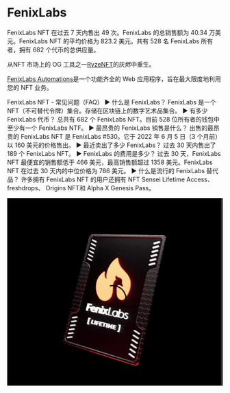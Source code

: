 # FenixLabs

FenixLabs NFT 在过去 7 天内售出 49 次。FenixLabs 的总销售额为 40.34 万美元。FenixLabs NFT 的平均价格为 823.2 美元。共有 528 名 FenixLabs 所有者，拥有 682 个代币的总供应量。

从NFT 市场上的 OG 工具之一[RyzeNFT](https://opensea.io/collection/ryzenlabs)的灰烬中重生。

[FenixLabs Automations](https://automations.fenixlabs.io/)是一个功能齐全的 Web 应用程序，旨在最大限度地利用您的 NFT 业务。

FenixLabs NFT - 常见问题（FAQ）
▶ 什么是 FenixLabs？
FenixLabs 是一个 NFT（不可替代令牌）集合。存储在区块链上的数字艺术品集合。
▶ 有多少 FenixLabs 代币？
总共有 682 个 FenixLabs NFT。目前 528 位所有者的钱包中至少有一个 FenixLabs NTF。
▶ 最昂贵的 FenixLabs 销售是什么？
出售的最昂贵的 FenixLabs NFT 是 FenixLabs #530。它于 2022 年 6 月 5 日（3 个月前）以 160 美元的价格售出。
▶ 最近卖出了多少 FenixLabs？
过去 30 天内售出了 189 个 FenixLabs NFT。
▶ FenixLabs 的费用是多少？
过去 30 天，FenixLabs NFT 最便宜的销售额低于 466 美元，最高销售额超过 1358 美元。FenixLabs NFT 在过去 30 天内的中位价格为 786 美元。
▶ 什么是流行的 FenixLabs 替代品？
许多拥有 FenixLabs NFT 的用户还拥有 NFT Sensei Lifetime Access、 freshdrops、 Origins NFT和 Alpha X Genesis Pass。

![NFT](微信截图_20220903211001.png)



